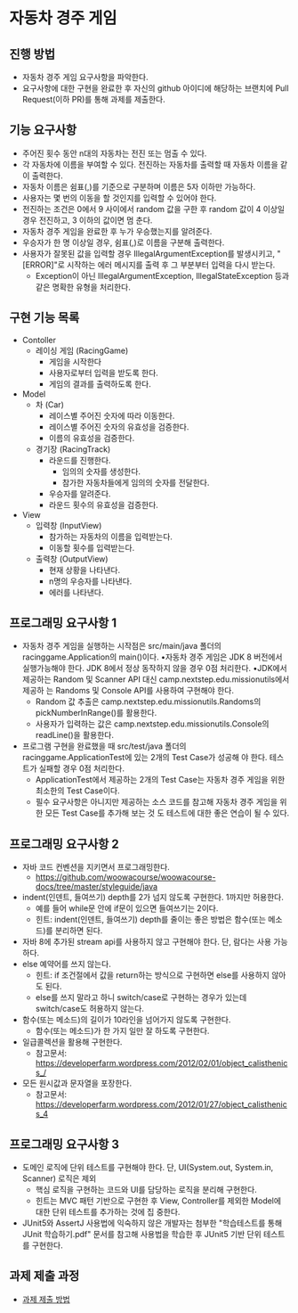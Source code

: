 # 자동차 경주 게임
## 진행 방법
* 자동차 경주 게임 요구사항을 파악한다.
* 요구사항에 대한 구현을 완료한 후 자신의 github 아이디에 해당하는 브랜치에 Pull Request(이하 PR)를 통해 과제를 제출한다.

## 기능 요구사항
* 주어진 횟수 동안 n대의 자동차는 전진 또는 멈출 수 있다.
* 각 자동차에 이름을 부여할 수 있다. 전진하는 자동차를 출력할 때 자동차 이름을 같이 출력한다.
* 자동차 이름은 쉼표(,)를 기준으로 구분하며 이름은 5자 이하만 가능하다.
* 사용자는 몇 번의 이동을 할 것인지를 입력할 수 있어야 한다.
* 전진하는 조건은 0에서 9 사이에서 random 값을 구한 후 random 값이 4 이상일 경우 전진하고, 3 이하의 값이면 멈
춘다.
* 자동차 경주 게임을 완료한 후 누가 우승했는지를 알려준다.
* 우승자가 한 명 이상일 경우, 쉼표(,)로 이름을 구분해 출력한다.
* 사용자가 잘못된 값을 입력할 경우 IllegalArgumentException를 발생시키고, "[ERROR]"로 시작하는 에러 메시지를
출력 후 그 부분부터 입력을 다시 받는다.
  * Exception이 아닌 IllegalArgumentException, IllegalStateException 등과 같은 명확한 유형을 처리한다.

## 구현 기능 목록
* Contoller
  * 레이싱 게임 (RacingGame)
    * 게임을 시작한다
    * 사용자로부터 입력을 받도록 한다.
    * 게임의 결과를 출력하도록 한다.
* Model
  * 차 (Car) 
    * 레이스별 주어진 숫자에 따라 이동한다.
    * 레이스별 주어진 숫자의 유효성을 검증한다.
    * 이름의 유효성을 검증한다.
  * 경기장 (RacingTrack)
    * 라운드를 진행한다. 
      * 임의의 숫자를 생성한다.
      * 참가한 자동차들에게 임의의 숫자를 전달한다.
    * 우승자를 알려준다.
    * 라운드 횟수의 유효성을 검증한다.
* View
  * 입력창 (InputView) 
    * 참가하는 자동차의 이름을 입력받는다.
    * 이동할 횟수를 입력받는다.
  * 출력창 (OutputView)
    * 현재 상황을 나타낸다.
    * n명의 우승자를 나타낸다.
    * 에러를 나타낸다.
    
## 프로그래밍 요구사항 1
* 자동차 경주 게임을 실행하는 시작점은 src/main/java 폴더의 racinggame.Application의 main()이다. •자동차 경주 게임은 JDK 8 버전에서 실행가능해야 한다. JDK 8에서 정상 동작하지 않을 경우 0점 처리한다. •JDK에서 제공하는 Random 및 Scanner API 대신 camp.nextstep.edu.missionutils에서 제공하
는 Randoms 및 Console API를 사용하여 구현해야 한다.
  * Random 값 추출은 camp.nextstep.edu.missionutils.Randoms의 pickNumberInRange()를 활용한다.
  * 사용자가 입력하는 값은 camp.nextstep.edu.missionutils.Console의 readLine()을 활용한다.
* 프로그램 구현을 완료했을 때 src/test/java 폴더의 racinggame.ApplicationTest에 있는 2개의 Test Case가 성공해
  야 한다. 테스트가 실패할 경우 0점 처리한다.
  * ApplicationTest에서 제공하는 2개의 Test Case는 자동차 경주 게임을 위한 최소한의 Test Case이다.
  * 필수 요구사항은 아니지만 제공하는 소스 코드를 참고해 자동차 경주 게임을 위한 모든 Test Case를 추가해 보는 것
    도 테스트에 대한 좋은 연습이 될 수 있다.

## 프로그래밍 요구사항 2
* 자바 코드 컨벤션을 지키면서 프로그래밍한다.
    * https://github.com/woowacourse/woowacourse-docs/tree/master/styleguide/java
* indent(인덴트, 들여쓰기) depth를 2가 넘지 않도록 구현한다. 1까지만 허용한다.
    * 예를 들어 while문 안에 if문이 있으면 들여쓰기는 2이다.
    * 힌트: indent(인덴트, 들여쓰기) depth를 줄이는 좋은 방법은 함수(또는 메소드)를 분리하면 된다.
* 자바 8에 추가된 stream api를 사용하지 않고 구현해야 한다. 단, 람다는 사용 가능하다.
* else 예약어를 쓰지 않는다.
    * 힌트: if 조건절에서 값을 return하는 방식으로 구현하면 else를 사용하지 않아도 된다.
    * else를 쓰지 말라고 하니 switch/case로 구현하는 경우가 있는데 switch/case도 허용하지 않는다.
* 함수(또는 메소드)의 길이가 10라인을 넘어가지 않도록 구현한다.
    * 함수(또는 메소드)가 한 가지 일만 잘 하도록 구현한다.
* 일급콜렉션을 활용해 구현한다.
  * 참고문서: https://developerfarm.wordpress.com/2012/02/01/object_calisthenics_/
* 모든 원시값과 문자열을 포장한다.
  * 참고문서: https://developerfarm.wordpress.com/2012/01/27/object_calisthenics_4

## 프로그래밍 요구사항 3
* 도메인 로직에 단위 테스트를 구현해야 한다. 단, UI(System.out, System.in, Scanner) 로직은 제외
    * 핵심 로직을 구현하는 코드와 UI를 담당하는 로직을 분리해 구현한다.
    * 힌트는 MVC 패턴 기반으로 구현한 후 View, Controller를 제외한 Model에 대한 단위 테스트를 추가하는 것에 집
      중한다.
* JUnit5와 AssertJ 사용법에 익숙하지 않은 개발자는 첨부한 "학습테스트를 통해 JUnit 학습하기.pdf" 문서를 참고해
  사용법을 학습한 후 JUnit5 기반 단위 테스트를 구현한다.

## 과제 제출 과정
* [과제 제출 방법](https://github.com/next-step/nextstep-docs/tree/master/precourse)

